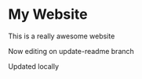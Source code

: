 # My Website

This is a really awesome website



Now editing on update-readme branch

Updated locally

